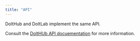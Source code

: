 ```yaml
---
title: "API"
---
```


DoltHub and DoltLab implement the same API. 

Consult the [DoltHUb API docuementation](../dolthub/dolthub-api/README.md) for more information.